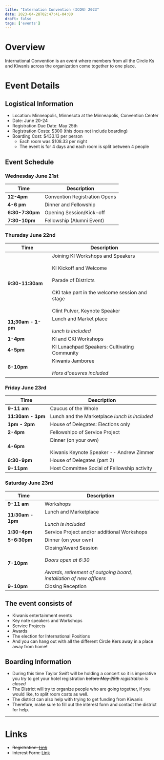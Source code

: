 ```yaml
---
title: "Internation Convention (ICON) 2023"
date: 2023-04-28T02:47:41-04:00
draft: false
tags: ['events']
---
```


# Overview

International Convention is an event where members from all the Circle Ks and Kiwanis across the organization come together to one place. 

# Event Details

## Logistical Information
- Location: Minneapolis, Minnesota at the Minneapolis, Convention Center
- Date: June 20-24
- Registration Due Date: May 25th
- Registration Costs: $300 (this does not include boarding)
- Boarding Cost: $433.13 per person 
    - Each room was $108.33 per night
    - The event is for 4 days and each room is split between 4 people

## Event Schedule

### Wednesday June 21st
|Time| Description|
|----|------------|
|**12-4pm**| Convention Registration Opens|
|**4-6 pm**| Dinner and Fellowship|
|**6:30-7:30pm**| Opening Session/Kick-off|
|**7:30-10pm**|Fellowship (Alumni Event)|

### Thursday June 22nd
|Time| Description|
|----|------------|
|**9:30-11:30am**| Joining KI Workshops and Speakers <br><br> KI Kickoff and Welcome <br><br> Parade of Districts <br><br> CKI take part in the welcome session and stage <br><br> Clint Pulver, Keynote Speaker|
|**11;30am - 1-pm**| Lunch and Market place <br><br> *lunch is included*|
|**1-4pm**|KI and CKI Workshops |
|**4-5pm**|KI Lunachpad Speakers: Cultivating Community|
|**6-10pm**|Kiwanis Jamboree <br><br> *Hors d'oeuvres included*|

### Friday June 23rd
|Time| Description|
|----|------------|
|**9-11 am**|Caucus of the Whole|
|**11:30am - 1pm**|Lunch and the Marketplace *lunch is included*|
|**1pm - 2pm**|House of Delegates: Elections only|
|**2-4pm**|Fellowshipo of Service Project|
|**4-6pm**|Dinner (on your own) <br><br> Kiwanis Keynote Speaker -- Andrew Zimmer|
|**6:30-9pm**|House of Delegates (part 2)|
|**9-11pm**|Host Committee Social of Fellowship activity|

### Saturday June 23rd
|Time| Description|
|----|------------|
|**9-11 am**|Workshops|
|**11:30am - 1pm**|Lunch and Marketplace <br><br> *Lunch is included*|
|**1:30-4pm**|Service Project and/or additional Workshops|
|**5-6:30pm**|Dinner (on your own)|
|**7-10pm**|Closing/Award Session <br><br> *Doors open at 6:30* <br><br> *Awards, retirement of outgoing board, installation of new officers*|
|**9-10pm**|Closing Reception|

## The event consists of
- Kiwanis entertainment events
- Key note speakers and Workshops
- Service Projects
- Awards
- The election for International Positions
- And you can hang out with all the different Circle Kers away in a place away from home!

## Boarding Information
- During this time Taylor Swift will be holding a concert so it is imperative you try to get your hotel registration ~~before *May 25th*~~ *registration is closed*
- The District will try to organize people who are going together, if you would like, to split room costs as well. 
- The district can also help with trying to get funding from Kiwanis
- Therefore, make sure to fill out the interest form and contact the district for help.

---
# Links
- ~~Registration: [Link](https://schedule.kiwanisone.org/CKI23)~~
- ~~Interest Form: [Link](https://docs.google.com/forms/d/e/1FAIpQLSfchwPFwWJKMcYJtbE5UMNFEo6uYTxs4YkuOGVYNEnHNNvi0w/viewform?usp=sf_link)~~
